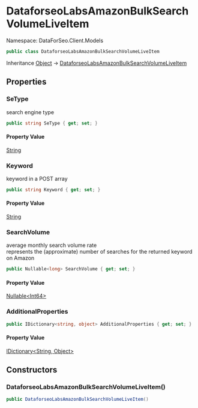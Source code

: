 # DataforseoLabsAmazonBulkSearchVolumeLiveItem

Namespace: DataForSeo.Client.Models

```csharp
public class DataforseoLabsAmazonBulkSearchVolumeLiveItem
```

Inheritance [Object](https://docs.microsoft.com/en-us/dotnet/api/system.object) → [DataforseoLabsAmazonBulkSearchVolumeLiveItem](./dataforseo.client.models.dataforseolabsamazonbulksearchvolumeliveitem.md)

## Properties

### **SeType**

search engine type

```csharp
public string SeType { get; set; }
```

#### Property Value

[String](https://docs.microsoft.com/en-us/dotnet/api/system.string)<br>

### **Keyword**

keyword in a POST array

```csharp
public string Keyword { get; set; }
```

#### Property Value

[String](https://docs.microsoft.com/en-us/dotnet/api/system.string)<br>

### **SearchVolume**

average monthly search volume rate
 <br>represents the (approximate) number of searches for the returned keyword on Amazon

```csharp
public Nullable<long> SearchVolume { get; set; }
```

#### Property Value

[Nullable&lt;Int64&gt;](https://docs.microsoft.com/en-us/dotnet/api/system.nullable-1)<br>

### **AdditionalProperties**

```csharp
public IDictionary<string, object> AdditionalProperties { get; set; }
```

#### Property Value

[IDictionary&lt;String, Object&gt;](https://docs.microsoft.com/en-us/dotnet/api/system.collections.generic.idictionary-2)<br>

## Constructors

### **DataforseoLabsAmazonBulkSearchVolumeLiveItem()**

```csharp
public DataforseoLabsAmazonBulkSearchVolumeLiveItem()
```
